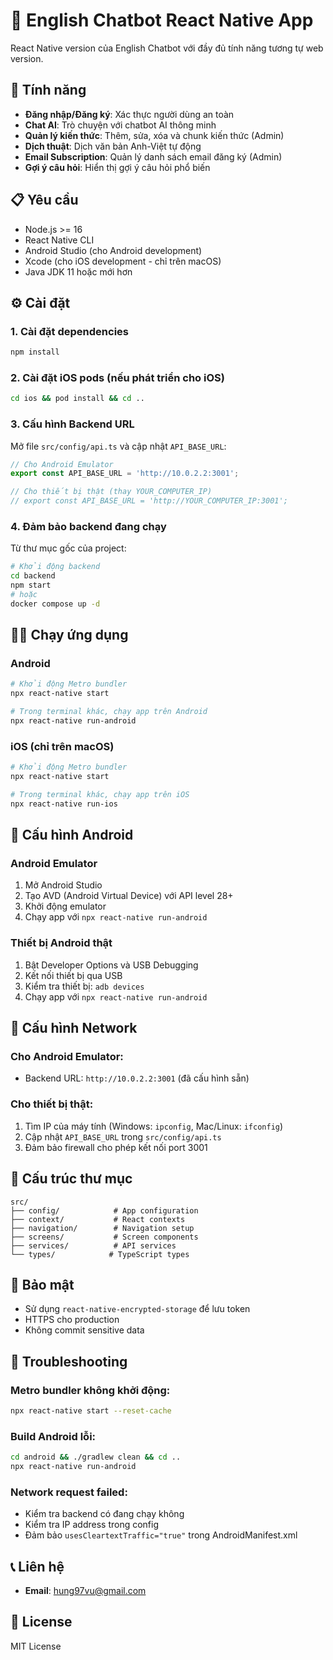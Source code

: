 # 📱 English Chatbot React Native App

React Native version của English Chatbot với đầy đủ tính năng tương tự web version.

## 🚀 Tính năng

- **Đăng nhập/Đăng ký**: Xác thực người dùng an toàn
- **Chat AI**: Trò chuyện với chatbot AI thông minh
- **Quản lý kiến thức**: Thêm, sửa, xóa và chunk kiến thức (Admin)
- **Dịch thuật**: Dịch văn bản Anh-Việt tự động
- **Email Subscription**: Quản lý danh sách email đăng ký (Admin)
- **Gợi ý câu hỏi**: Hiển thị gợi ý câu hỏi phổ biến

## 📋 Yêu cầu

- Node.js >= 16
- React Native CLI
- Android Studio (cho Android development)
- Xcode (cho iOS development - chỉ trên macOS)
- Java JDK 11 hoặc mới hơn

## ⚙️ Cài đặt

### 1. Cài đặt dependencies

```bash
npm install
```

### 2. Cài đặt iOS pods (nếu phát triển cho iOS)

```bash
cd ios && pod install && cd ..
```

### 3. Cấu hình Backend URL

Mở file `src/config/api.ts` và cập nhật `API_BASE_URL`:

```typescript
// Cho Android Emulator
export const API_BASE_URL = 'http://10.0.2.2:3001';

// Cho thiết bị thật (thay YOUR_COMPUTER_IP)
// export const API_BASE_URL = 'http://YOUR_COMPUTER_IP:3001';
```

### 4. Đảm bảo backend đang chạy

Từ thư mục gốc của project:

```bash
# Khởi động backend
cd backend
npm start
# hoặc
docker compose up -d
```

## 🏃‍♂️ Chạy ứng dụng

### Android

```bash
# Khởi động Metro bundler
npx react-native start

# Trong terminal khác, chạy app trên Android
npx react-native run-android
```

### iOS (chỉ trên macOS)

```bash
# Khởi động Metro bundler  
npx react-native start

# Trong terminal khác, chạy app trên iOS
npx react-native run-ios
```

## 📱 Cấu hình Android

### Android Emulator

1. Mở Android Studio
2. Tạo AVD (Android Virtual Device) với API level 28+
3. Khởi động emulator
4. Chạy app với `npx react-native run-android`

### Thiết bị Android thật

1. Bật Developer Options và USB Debugging
2. Kết nối thiết bị qua USB
3. Kiểm tra thiết bị: `adb devices`
4. Chạy app với `npx react-native run-android`

## 🔧 Cấu hình Network

### Cho Android Emulator:
- Backend URL: `http://10.0.2.2:3001` (đã cấu hình sẵn)

### Cho thiết bị thật:
1. Tìm IP của máy tính (Windows: `ipconfig`, Mac/Linux: `ifconfig`)
2. Cập nhật `API_BASE_URL` trong `src/config/api.ts`
3. Đảm bảo firewall cho phép kết nối port 3001

## 📂 Cấu trúc thư mục

```
src/
├── config/            # App configuration
├── context/           # React contexts
├── navigation/        # Navigation setup
├── screens/           # Screen components
├── services/          # API services
└── types/            # TypeScript types
```

## 🔐 Bảo mật

- Sử dụng `react-native-encrypted-storage` để lưu token
- HTTPS cho production
- Không commit sensitive data

## 🐛 Troubleshooting

### Metro bundler không khởi động:
```bash
npx react-native start --reset-cache
```

### Build Android lỗi:
```bash
cd android && ./gradlew clean && cd ..
npx react-native run-android
```

### Network request failed:
- Kiểm tra backend có đang chạy không
- Kiểm tra IP address trong config
- Đảm bảo `usesCleartextTraffic="true"` trong AndroidManifest.xml

## 📞 Liên hệ

- **Email**: hung97vu@gmail.com

## 📄 License

MIT License